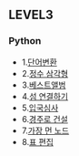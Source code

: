 ## LEVEL3

### Python <br>

- 1.[단어변환](https://github.com/Juyoung4/StudyAlgorithm/blob/master/Programmers/LEVEL3/1.py)
- 2.[정수 삼각형](https://github.com/Juyoung4/StudyAlgorithm/blob/master/Programmers/LEVEL3/2.py)
- 3.[베스트앨범](https://github.com/Juyoung4/StudyAlgorithm/blob/master/Programmers/LEVEL3/3.py)
- 4.[섬 연결하기](https://github.com/Juyoung4/StudyAlgorithm/blob/master/Programmers/LEVEL3/4.py)
- 5.[입국심사](https://github.com/Juyoung4/StudyAlgorithm/blob/master/Programmers/LEVEL3/5.py)
- 6.[경주로 건설](https://github.com/Juyoung4/StudyAlgorithm/blob/master/Programmers/LEVEL3/6.py)
- 7.[가장 먼 노드](https://github.com/Juyoung4/StudyAlgorithm/blob/master/Programmers/LEVEL3/7.py)
- 8.[표 편집](https://github.com/Juyoung4/StudyAlgorithm/blob/master/Programmers/LEVEL3/7.py)